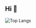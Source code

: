 ## Hi 👋
 
![Top Langs](https://github-readme-stats.vercel.app/api/top-langs/?username=lesley-gao&layout=compact)

<!--

![Anurag's GitHub stats](https://github-readme-stats.vercel.app/api?username=lesley-gao&show_icons=true&bg_color=00000000)

**lesley-gao/lesley-gao** is a ✨ _special_ ✨ repository because its `README.md` (this file) appears on your GitHub profile.

Here are some ideas to get you started:

- 🔭 I’m currently working on ...
- 🌱 I’m currently learning ...
- 👯 I’m looking to collaborate on ...
- 🤔 I’m looking for help with ...
- 💬 Ask me about ...
- 📫 How to reach me: ...
- 😄 Pronouns: ...
- ⚡ Fun fact: ...
-->
